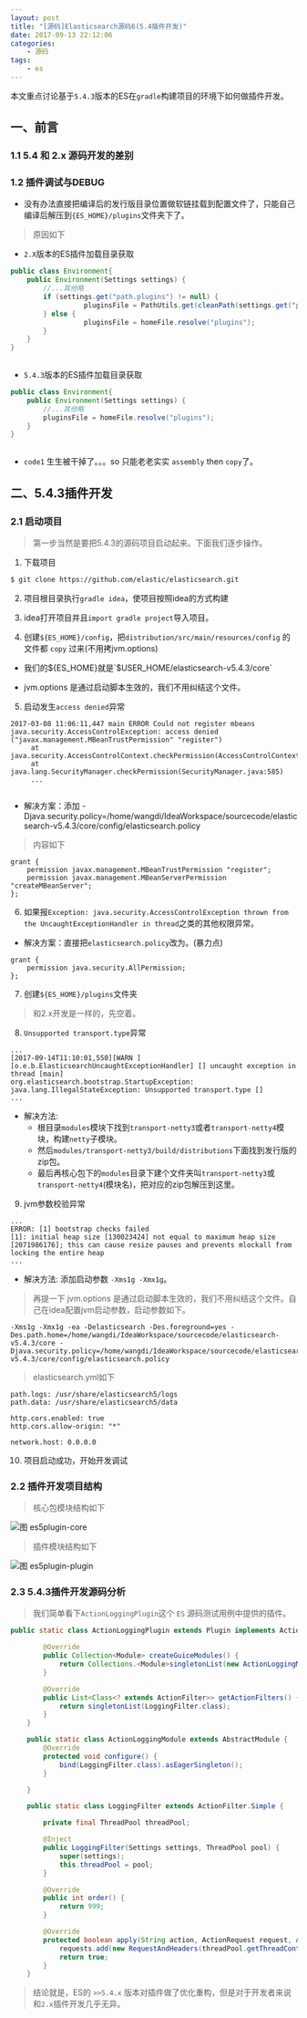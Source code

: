 ```yaml
---
layout: post
title: "[源码]Elasticsearch源码6(5.4插件开发)"
date: 2017-09-13 22:12:06 
categories: 
    - 源码
tags:
    - es
---
```


本文重点讨论基于`5.4.3`版本的ES在`gradle`构建项目的环境下如何做插件开发。

<!--more-->

## 一、前言

### 1.1 5.4 和 2.x 源码开发的差别

### 1.2 插件调试与DEBUG

* 没有办法直接把编译后的发行版目录位置做软链挂载到配置文件了，只能自己编译后解压到`{ES_HOME}/plugins`文件夹下了。

> 原因如下
   
* `2.X`版本的ES插件加载目录获取
   
```java  
public class Environment{
    public Environment(Settings settings) {
        //...其他略
        if (settings.get("path.plugins") != null) {
                  pluginsFile = PathUtils.get(cleanPath(settings.get("path.plugins")));//code1
        } else {
                  pluginsFile = homeFile.resolve("plugins");
        }
    }
}
              
```    

* `5.4.3`版本的ES插件加载目录获取

```java  
public class Environment{
    public Environment(Settings settings) {
        //...其他略
        pluginsFile = homeFile.resolve("plugins");    
    }
}
              
``` 

- `code1` 生生被干掉了。。。so 只能老老实实 `assembly` then `copy`了。

## 二、5.4.3插件开发

### 2.1 启动项目

> 第一步当然是要把5.4.3的源码项目启动起来。下面我们逐步操作。

1) 下载项目
```bash
$ git clone https://github.com/elastic/elasticsearch.git

```

2) 项目根目录执行`gradle idea`，使项目按照idea的方式构建

3) idea打开项目并且`import gradle project`导入项目。

4) 创建`${ES_HOME}/config`，把`distribution/src/main/resources/config` 的文件都 `copy` 过来(不用拷jvm.options)

* 我们的${ES_HOME}就是`$USER_HOME/elasticsearch-v5.4.3/core`

* jvm.options 是通过启动脚本生效的，我们不用纠结这个文件。

5) 启动发生`access denied`异常

```
2017-03-08 11:06:11,447 main ERROR Could not register mbeans java.security.AccessControlException: access denied ("javax.management.MBeanTrustPermission" "register")
     at java.security.AccessControlContext.checkPermission(AccessControlContext.java:472)
     at java.lang.SecurityManager.checkPermission(SecurityManager.java:585)
     ...
     
```

- 解决方案：添加 -Djava.security.policy=/home/wangdi/IdeaWorkspace/sourcecode/elasticsearch-v5.4.3/core/config/elasticsearch.policy

> 内容如下

```
grant {
    permission javax.management.MBeanTrustPermission "register";
    permission javax.management.MBeanServerPermission "createMBeanServer";
};

```

6) 如果报`Exception: java.security.AccessControlException thrown from the UncaughtExceptionHandler in thread`之类的其他权限异常。

- 解决方案：直接把`elasticsearch.policy`改为。(暴力点)

```
grant {
    permission java.security.AllPermission;
};

```

7) 创建`${ES_HOME}/plugins`文件夹

> 和2.x开发是一样的，先空着。

8) `Unsupported transport.type`异常

```
...
[2017-09-14T11:10:01,550][WARN ][o.e.b.ElasticsearchUncaughtExceptionHandler] [] uncaught exception in thread [main]
org.elasticsearch.bootstrap.StartupException: java.lang.IllegalStateException: Unsupported transport.type []
...

```

- 解决方法:
  + 根目录`modules`模块下找到`transport-netty3`或者`transport-netty4`模块，构建`netty`子模块。
  + 然后`modules/transport-netty3/build/distributions`下面找到发行版的zip包。
  + 最后再核心包下的`modules`目录下建个文件夹叫`transport-netty3`或`transport-netty4`(模块名)，把对应的zip包解压到这里。
  
9) jvm参数校验异常

```
...
ERROR: [1] bootstrap checks failed
[1]: initial heap size [130023424] not equal to maximum heap size [2071986176]; this can cause resize pauses and prevents mlockall from locking the entire heap
...

```

- 解决方法: 添加启动参数 `-Xms1g -Xmx1g`。

> 再提一下 jvm.options 是通过启动脚本生效的，我们不用纠结这个文件。自己在idea配置jvm启动参数，启动参数如下。

```
-Xms1g -Xmx1g -ea -Delasticsearch -Des.foreground=yes -Des.path.home=/home/wangdi/IdeaWorkspace/sourcecode/elasticsearch-v5.4.3/core -Djava.security.policy=/home/wangdi/IdeaWorkspace/sourcecode/elasticsearch-v5.4.3/core/config/elasticsearch.policy

```

> elasticsearch.yml如下

```
path.logs: /usr/share/elasticsearch5/logs
path.data: /usr/share/elasticsearch5/data

http.cors.enabled: true
http.cors.allow-origin: "*"

network.host: 0.0.0.0

```

10) 项目启动成功，开始开发调试

### 2.2 插件开发项目结构

> 核心包模块结构如下

![图 es5plugin-core](https://psiitoy.github.io/img/blog/essourcecode/es5plugin-core.png)

> 插件模块结构如下

![图 es5plugin-plugin](https://psiitoy.github.io/img/blog/essourcecode/es5plugin-plugin.png)

### 2.3 5.4.3插件开发源码分析

> 我们简单看下`ActionLoggingPlugin`这个 `ES` 源码测试用例中提供的插件。

```java
public static class ActionLoggingPlugin extends Plugin implements ActionPlugin {

        @Override
        public Collection<Module> createGuiceModules() {
            return Collections.<Module>singletonList(new ActionLoggingModule());
        }

        @Override
        public List<Class<? extends ActionFilter>> getActionFilters() {
            return singletonList(LoggingFilter.class);
        }
    }

    public static class ActionLoggingModule extends AbstractModule {
        @Override
        protected void configure() {
            bind(LoggingFilter.class).asEagerSingleton();
        }

    }

    public static class LoggingFilter extends ActionFilter.Simple {

        private final ThreadPool threadPool;

        @Inject
        public LoggingFilter(Settings settings, ThreadPool pool) {
            super(settings);
            this.threadPool = pool;
        }

        @Override
        public int order() {
            return 999;
        }

        @Override
        protected boolean apply(String action, ActionRequest request, ActionListener<?> listener) {
            requests.add(new RequestAndHeaders(threadPool.getThreadContext().getHeaders(), request));
            return true;
        }
    }

```

> 结论就是，ES的 `>>5.4.x` 版本对插件做了优化重构，但是对于开发者来说和`2.x`插件开发几乎无异。